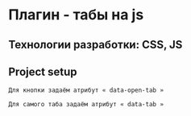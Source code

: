 <h1>Плагин - табы на js</h1>
<h2>Технологии разработки: CSS, JS</h2>

## Project setup
```
Для кнопки задаём атрибут « data-open-tab »
```

```
Для самого таба задаём атрибут « data-tab »
```


